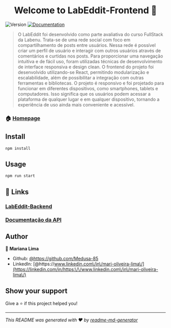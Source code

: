 <h1 align="center">Welcome to LabEddit-Frontend 👋</h1>
<p>
  <img alt="Version" src="https://img.shields.io/badge/version-0.1.0-blue.svg?cacheSeconds=2592000" />
  <a href="https://documenter.getpostman.com/view/24461431/2s93JxrMAc" target="_blank">
    <img alt="Documentation" src="https://img.shields.io/badge/documentation-yes-brightgreen.svg" />
  </a>
</p>

> O LabEddit foi desenvolvido como parte avaliativa do curso FullStack da Labenu. Trata-se de uma rede social com foco em compartilhamento de posts entre usuários. Nessa rede é possível criar um perfil de usuário e interagir com outros usuários através de comentários e curtidas nos posts. Para proporcionar uma navegação intuitiva e de fácil uso, foram utilizadas técnicas de desenvolvimento de interface responsiva e design clean. O frontend do projeto foi desenvolvido utilizando-se React, permitindo modularização e escalabilidade, além de possibilitar a integração com outras ferramentas e bibliotecas. O projeto é responsivo e foi projetado para funcionar em diferentes dispositivos, como smartphones, tablets e computadores. Isso significa que os usuários podem acessar a plataforma de qualquer lugar e em qualquer dispositivo, tornando a experiência de uso ainda mais conveniente e acessível.  

### 🏠 [Homepage](https://labeddit-by-mariana-lima.surge.sh/login)

## Install

```sh
npm install
```

## Usage

```sh
npm run start
```
## 🔗 Links

### [LabEddit-Backend](https://github.com/Medusa-85/labeddit-backend.git)
### [Documentação da API](https://documenter.getpostman.com/view/24461431/2s93JxrMAc)

## Author

👤 **Mariana Lima**

* Github: [@https:\/\/github.com\/Medusa-85](https://github.com/https:\/\/github.com\/Medusa-85)
* LinkedIn: [@https:\/\/www.linkedin.com\/in\/mari-oliveira-lima\/](https://linkedin.com/in/https:\/\/www.linkedin.com\/in\/mari-oliveira-lima\/)

## Show your support

Give a ⭐️ if this project helped you!

***
_This README was generated with ❤️ by [readme-md-generator](https://github.com/kefranabg/readme-md-generator)_
